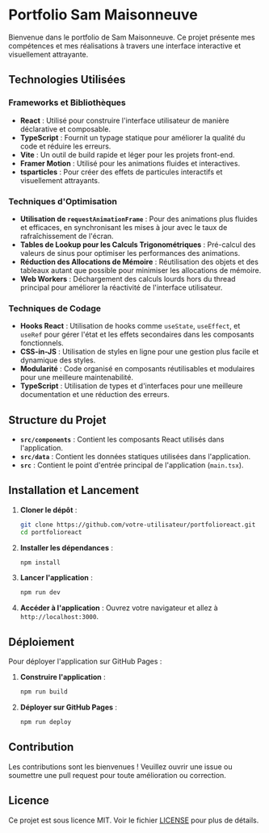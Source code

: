 
# Portfolio Sam Maisonneuve

Bienvenue dans le portfolio de Sam Maisonneuve. Ce projet présente mes compétences et mes réalisations à travers une interface interactive et visuellement attrayante.

## Technologies Utilisées

### Frameworks et Bibliothèques

- **React** : Utilisé pour construire l'interface utilisateur de manière déclarative et composable.
- **TypeScript** : Fournit un typage statique pour améliorer la qualité du code et réduire les erreurs.
- **Vite** : Un outil de build rapide et léger pour les projets front-end.
- **Framer Motion** : Utilisé pour les animations fluides et interactives.
- **tsparticles** : Pour créer des effets de particules interactifs et visuellement attrayants.

### Techniques d'Optimisation

- **Utilisation de `requestAnimationFrame`** : Pour des animations plus fluides et efficaces, en synchronisant les mises à jour avec le taux de rafraîchissement de l'écran.
- **Tables de Lookup pour les Calculs Trigonométriques** : Pré-calcul des valeurs de sinus pour optimiser les performances des animations.
- **Réduction des Allocations de Mémoire** : Réutilisation des objets et des tableaux autant que possible pour minimiser les allocations de mémoire.
- **Web Workers** : Déchargement des calculs lourds hors du thread principal pour améliorer la réactivité de l'interface utilisateur.

### Techniques de Codage

- **Hooks React** : Utilisation de hooks comme `useState`, `useEffect`, et `useRef` pour gérer l'état et les effets secondaires dans les composants fonctionnels.
- **CSS-in-JS** : Utilisation de styles en ligne pour une gestion plus facile et dynamique des styles.
- **Modularité** : Code organisé en composants réutilisables et modulaires pour une meilleure maintenabilité.
- **TypeScript** : Utilisation de types et d'interfaces pour une meilleure documentation et une réduction des erreurs.

## Structure du Projet

- **`src/components`** : Contient les composants React utilisés dans l'application.
- **`src/data`** : Contient les données statiques utilisées dans l'application.
- **`src`** : Contient le point d'entrée principal de l'application (`main.tsx`).

## Installation et Lancement

1. **Cloner le dépôt** :
   ```bash
   git clone https://github.com/votre-utilisateur/portfolioreact.git
   cd portfolioreact
   ```

2. **Installer les dépendances** :
   ```bash
   npm install
   ```

3. **Lancer l'application** :
   ```bash
   npm run dev
   ```

4. **Accéder à l'application** :
   Ouvrez votre navigateur et allez à `http://localhost:3000`.

## Déploiement

Pour déployer l'application sur GitHub Pages :

1. **Construire l'application** :
   ```bash
   npm run build
   ```

2. **Déployer sur GitHub Pages** :
   ```bash
   npm run deploy
   ```

## Contribution

Les contributions sont les bienvenues ! Veuillez ouvrir une issue ou soumettre une pull request pour toute amélioration ou correction.

## Licence

Ce projet est sous licence MIT. Voir le fichier [LICENSE](LICENSE) pour plus de détails.
